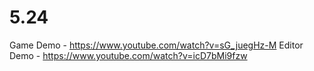# 5.24
Game Demo - https://www.youtube.com/watch?v=sG_juegHz-M
Editor Demo - https://www.youtube.com/watch?v=icD7bMi9fzw
